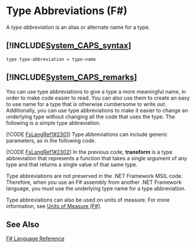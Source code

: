 # Type Abbreviations (F#)

A *type abbreviation* is an alias or alternate name for a type.


## [!INCLUDE[System_CAPS_syntax](//System/Token/System_CAPS_syntax_md.md)]

```
type type-abbreviation = type-name
```

## [!INCLUDE[System_CAPS_remarks](//System/Token/System_CAPS_remarks_md.md)]
You can use type abbreviations to give a type a more meaningful name, in order to make code easier to read. You can also use them to create an easy to use name for a type that is otherwise cumbersome to write out. Additionally, you can use type abbreviations to make it easier to change an underlying type without changing all the code that uses the type. The following is a simple type abbreviation.

[!CODE [FsLangRef1#2301](../CodeSnippet/VS_Snippets_Fsharp/fslangref1/FSharp/fs/typeabbreviations.fs#2301)]
    Type abbreviations can include generic parameters, as in the following code.

[!CODE [FsLangRef1#2302](../CodeSnippet/VS_Snippets_Fsharp/fslangref1/FSharp/fs/typeabbreviations.fs#2302)]
    In the previous code, **transform** is a type abbreviation that represents a function that takes a single argument of any type and that returns a single value of that same type.

Type abbreviations are not preserved in the .NET Framework MSIL code. Therefore, when you use an F# assembly from another .NET Framework language, you must use the underlying type name for a type abbreviation.

Type abbreviations can also be used on units of measure. For more information, see [Units of Measure &#40;F&#35;&#41;](Units+of+Measure+28%F%2329%.md).


## See Also
[F&#35; Language Reference](F%23+Language+Reference.md)

